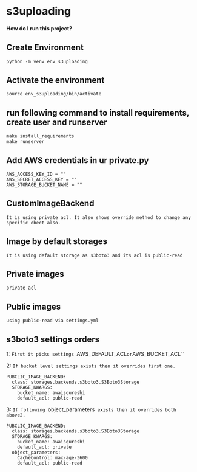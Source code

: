 # s3uploading
#### How do I run this project?

## Create Environment
```
python -m venv env_s3uploading
```

## Activate the environment
```
source env_s3uploading/bin/activate
```

## run following command to install requirements, create user and runserver
```
make install_requirements
make runserver
```

## Add AWS credentials in ur private.py
```
AWS_ACCESS_KEY_ID = ""
AWS_SECRET_ACCESS_KEY = ""
AWS_STORAGE_BUCKET_NAME = ""
```

## CustomImageBackend 
`It is using private acl. It also shows override method to change any specific obect also.`

## Image by default storages 
`It is using default storage as s3boto3 and its acl is public-read`

## Private images
`private acl`

## Public images
`using public-read via settings.yml`

## s3boto3 settings orders
1: `First it picks settings `AWS_DEFAULT_ACL` or `AWS_BUCKET_ACL``

2: `If bucket level settings exists then it overrides first one.` 
```
PUBCLIC_IMAGE_BACKEND:
  class: storages.backends.s3boto3.S3Boto3Storage
  STORAGE_KWARGS:
    bucket_name: awaisqureshi
    default_acl: public-read
```

3: `If following `object_parameters` exists then it overrides both above2.`
```
PUBCLIC_IMAGE_BACKEND:
  class: storages.backends.s3boto3.S3Boto3Storage
  STORAGE_KWARGS:
    bucket_name: awaisqureshi
    default_acl: private
  object_parameters:
    CacheControl: max-age-3600
    default_acl: public-read
```

